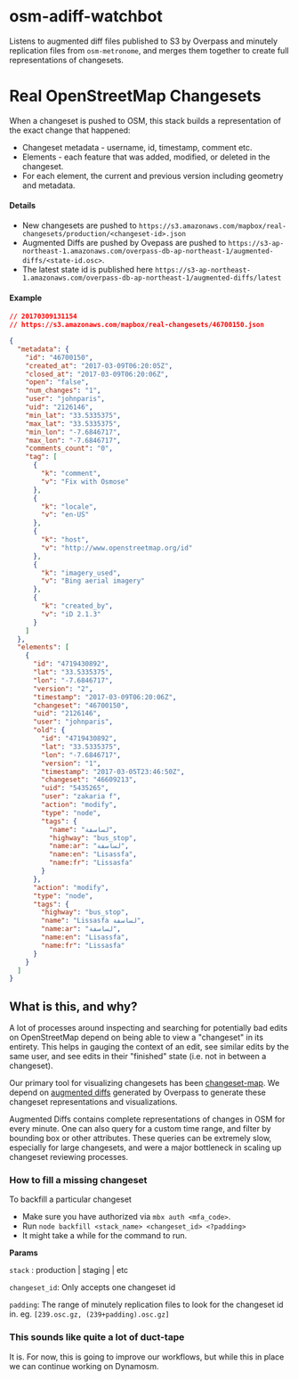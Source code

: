 # osm-adiff-watchbot

Listens to augmented diff files published to S3 by Overpass and minutely replication files from `osm-metronome`, and merges them together to create full representations of changesets. 

# Real OpenStreetMap Changesets

When a changeset is pushed to OSM, this stack builds a representation of the exact change that happened:

* Changeset metadata - username, id, timestamp, comment etc.
* Elements - each feature that was added, modified, or deleted in the changeset.
* For each element, the current and previous version including geometry and metadata.

#### Details

* New changesets are pushed to `https://s3.amazonaws.com/mapbox/real-changesets/production/<changeset-id>.json`
* Augmented Diffs are pushed by Ovepass are pushed to `https://s3-ap-northeast-1.amazonaws.com/overpass-db-ap-northeast-1/augmented-diffs/<state-id.osc>`. 
* The latest state id is published here `https://s3-ap-northeast-1.amazonaws.com/overpass-db-ap-northeast-1/augmented-diffs/latest`

#### Example

```json
// 20170309131154
// https://s3.amazonaws.com/mapbox/real-changesets/46700150.json

{
  "metadata": {
    "id": "46700150",
    "created_at": "2017-03-09T06:20:05Z",
    "closed_at": "2017-03-09T06:20:06Z",
    "open": "false",
    "num_changes": "1",
    "user": "johnparis",
    "uid": "2126146",
    "min_lat": "33.5335375",
    "max_lat": "33.5335375",
    "min_lon": "-7.6846717",
    "max_lon": "-7.6846717",
    "comments_count": "0",
    "tag": [
      {
        "k": "comment",
        "v": "Fix with Osmose"
      },
      {
        "k": "locale",
        "v": "en-US"
      },
      {
        "k": "host",
        "v": "http://www.openstreetmap.org/id"
      },
      {
        "k": "imagery_used",
        "v": "Bing aerial imagery"
      },
      {
        "k": "created_by",
        "v": "iD 2.1.3"
      }
    ]
  },
  "elements": [
    {
      "id": "4719430892",
      "lat": "33.5335375",
      "lon": "-7.6846717",
      "version": "2",
      "timestamp": "2017-03-09T06:20:06Z",
      "changeset": "46700150",
      "uid": "2126146",
      "user": "johnparis",
      "old": {
        "id": "4719430892",
        "lat": "33.5335375",
        "lon": "-7.6846717",
        "version": "1",
        "timestamp": "2017-03-05T23:46:50Z",
        "changeset": "46609213",
        "uid": "5435265",
        "user": "zakaria f",
        "action": "modify",
        "type": "node",
        "tags": {
          "name": "لساسفة",
          "highway": "bus_stop",
          "name:ar": "لساسفة",
          "name:en": "Lisassfa",
          "name:fr": "Lissasfa"
        }
      },
      "action": "modify",
      "type": "node",
      "tags": {
        "highway": "bus_stop",
        "name": "Lissasfa لساسفة",
        "name:ar": "لساسفة",
        "name:en": "Lisassfa",
        "name:fr": "Lissasfa"
      }
    }
  ]
}
```

## What is this, and why?

A lot of processes around inspecting and searching for potentially bad edits on OpenStreetMap depend on being able to view a "changeset" in its entirety. This helps in gauging the context of an edit, see similar edits by the same user, and see edits in their "finished" state (i.e. not in between a changeset).

Our primary tool for visualizing changesets has been [changeset-map](http://osmlab.github.io/changeset-map/). We depend on [augmented diffs](http://wiki.openstreetmap.org/wiki/Overpass_API/Augmented_Diffs) generated by Overpass to generate these changeset representations and visualizations.

Augmented Diffs contains complete representations of changes in OSM for every minute. One can also query for a custom time range, and filter by bounding box or other attributes. These queries can be extremely slow, especially for large changesets, and were a major bottleneck in scaling up changeset reviewing processes.

### How to fill a missing changeset

To backfill a particular changeset
- Make sure you have authorized via `mbx auth <mfa_code>`.
- Run `node backfill <stack_name> <changeset_id> <?padding>`
- It might take a while for the command to run.

__Params__

`stack` :<required> production | staging | etc

`changeset_id`: <required> Only accepts one changeset id

`padding`: <optional> The range of minutely replication files to look for the changeset id in. eg. `[239.osc.gz, (239+padding).osc.gz]`


### This sounds like quite a lot of duct-tape

It is. For now, this is going to improve our workflows, but while this in place we can continue working on Dynamosm.
